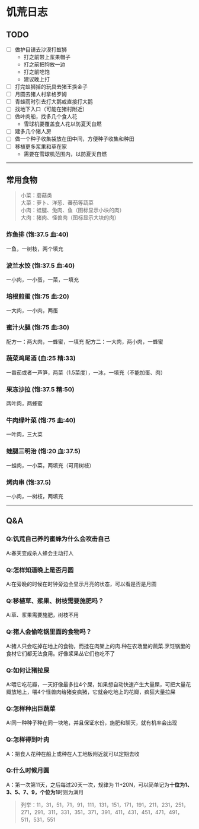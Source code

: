 # 饥荒日志

## TODO
- [ ] 做护目镜去沙漠打蚁狮
  * 打之前带上浆果帽子
  * 打之前把狗放一边
  * 打之前吃饱
  * 建议晚上打
- [ ] 打完蚁狮掉的玩具去猪王换金子
- [ ] 月圆去猪人村拿格罗姆
- [ ] 青蛙雨时引去打大鹅或直接打大鹅
- [ ] 找地下入口（可能在猪村附近）
- [ ] 做叶肉船，找多几个食人花
  * 雪球机要覆盖食人花以防夏天自燃
- [ ] 建多几个猪人房
- [ ] 做一个种子收集袋放在田中间，方便种子收集和种田
- [ ] 移植更多浆果和草在家
  * 需要在雪球机范围内，以防夏天自燃

---

## 常用食物

> 小菜：蘑菇类  
大菜：萝卜、洋葱、蕃茄等蔬菜  
小肉：蛙腿、兔肉、鱼（图标显示小块的肉）  
大肉：猪肉、怪兽肉（图标显示大块的肉）

### 炸鱼排 (饱:37.5 血:40)
一鱼，一树枝，两个填充

### 波兰水饺 (饱:37.5 血:40)
一小肉，一小蛋，一菜，一填充

### 培根煎蛋 (饱:75 血:20)
一大肉，一小肉，两蛋

### 蜜汁火腿 (饱:75 血:30)
配方一：两大肉，一蜂蜜，一填充
配方二：一大肉，两小肉，一蜂蜜

### 蔬菜鸡尾酒 (血:25 精:33)
一番茄或者一芦笋，两菜（1.5菜度），一冰，一填充（不能加蛋、肉）

### 果冻沙拉 (饱:37.5 精:50)
两叶肉，两蜂蜜

### 牛肉绿叶菜 (饱:75 血:40)
一叶肉，三大菜

### 蛙腿三明治 (饱:20 血:37.5)
一蛙肉，一小菜，两填充（可用树枝）

### 烤肉串 (饱:37.5)
一小肉，一树枝，两填充

---

## Q&A
### Q:饥荒自己养的蜜蜂为什么会攻击自己
A:春天变成杀人蜂会主动打人

### Q:怎样知道晚上是否月圆
A:在旁晚的时候在时钟旁边会显示月亮的状态，可以看是否是月圆

### Q:移植草、浆果、树枝需要施肥吗？
A:草、浆果需要施肥，树枝不用

### Q:猪人会偷吃锅里面的食物吗？
A:猪人只会吃掉在地上的食物，而挂在肉架上的肉.种在农场里的蔬菜.烹饪锅里的食材它们都无法食用。好像浆果丛它们也吃不了

### Q:如何让猪拉屎
A:喂它吃花瓣，一天好像最多拉4个屎，如果想自动快速产生大量屎，可把大量花瓣放地上，喂4个怪兽肉给猪变疯猪，它就会吃地上的花瓣，疯狂大量拉屎

### Q:怎样种出巨蔬菜
A:同一种种子种在同一块地，并且保证水份，施肥和聊天，就有机率会出现

### Q:怎样得到叶肉
A：把食人花种在船上或种在人工地板附近就可以定期去收

### Q:什么时候月圆
A：第一次第11天，之后每过20天一次，规律为 11+20N，可以简单记为**十位为1、3、5、7、9，个位为1**时则为满月  
> 列举：11，31，51，71，91，111，131，151，171，191，211，231，251，271，291，311，331，351，371，391，411，431，451，471，491，511，531，551